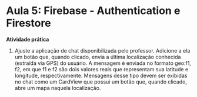 # Aula 5: Firebase - Authentication e Firestore

**Atividade prática**
1. Ajuste a aplicação de chat disponibilizada pelo professor. Adicione a ela um botão
que, quando clicado, envia a última localização conhecida (extraída via GPS) do
usuário. A mensagem é enviada no formato geo:f1, f2, em que f1 e f2 são dois valores
reais que representam sua latitude e longitude, respectivamente. Mensagens desse tipo
devem ser exibidas no chat como um CardView que possui um botão que, quando
clicado, abre um mapa naquela localização.
